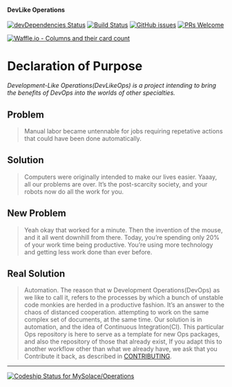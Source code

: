 #### DevLike Operations
<!--When adding a badge, make sure it is pointed at the correct branch.-->
[![devDependencies Status](https://david-dm.org/MySolace/Operations/dev-status.svg)](https://david-dm.org/MySolace/Operations#info=devDependencies)
[![Build Status](https://travis-ci.org/MySolace/Operations.svg?branch=master)](https://travis-ci.org/MySolace/Operations)
[![GitHub issues](https://img.shields.io/github/issues/MySolace/Operations.git.svg)](https://github.com/MySolace/Operations.git/issues)
[![PRs Welcome](https://img.shields.io/badge/PRs-welcome-brightgreen.svg?style=flat)](https://github.com/MySolace/Operations/pulls)

[![Waffle.io - Columns and their card count](https://badge.waffle.io/MySolace/Operations.svg?columns=Backlog,In%20Progress,Review,Done,Next)](https://waffle.io/MySolace/Operations)

# Declaration of Purpose

_Development-Like Operations(DevLikeOps) is a project intending to bring the benefits of DevOps into the worlds of other specialties._

## Problem
>Manual labor became untennable for jobs requiring repetative actions that could have been done automatically.

## Solution 
>Computers were originally intended to make our lives easier. Yaaay, all our problems are over. It’s the post-scarcity society, and your robots now do all the work for you.

## New Problem
>Yeah okay that worked for a minute. Then the invention of the mouse, and it all went downhill from there. Today, you’re spending only 20% of your work time being productive. You’re using more technology and getting less work done than ever before.

## Real Solution
>Automation. The reason that w
Development Operations(DevOps)  as we like to call it, refers to the processes by which a bunch
of unstable code monkies are herded in a productive fashion. It’s an answer to the chaos of distanced cooperation. 
attempting to work on the same complex set of documents, at the same time. Our solution
is in automation, and the idea of Continuous Integration(CI). This particular Ops repository is here
to serve as a template for new Ops packages, and also the repository of those that already exist,
If you adapt this to another workflow other than what we already have, we ask that you 
Contribute it back, as described in [CONTRIBUTING](CONTRIBUTING.markdown).

---

[ ![Codeship Status for MySolace/Operations](https://app.codeship.com/projects/847e47d0-b6f6-0135-d31f-36f2b71091f8/status?branch=master)](https://app.codeship.com/projects/258729)
